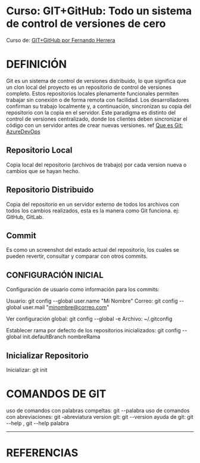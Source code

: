 # Curso: GIT+GitHub: Todo un sistema de control de versiones de cero
Curso de: [GIT+GitHub por Fernando Herrera](https://www.udemy.com/course/git-github/)


# DEFINICIÓN

Git es un sistema de control de versiones distribuido, lo que significa que un clon local del proyecto es un repositorio de control de versiones completo. Estos repositorios locales plenamente funcionales permiten trabajar sin conexión o de forma remota con facilidad. Los desarrolladores confirman su trabajo localmente y, a continuación, sincronizan su copia del repositorio con la copia en el servidor. Este paradigma es distinto del control de versiones centralizado, donde los clientes deben sincronizar el código con un servidor antes de crear nuevas versiones. ref [Que es Git: AzureDevOps](https://learn.microsoft.com/es-es/devops/develop/git/what-is-git)


## Repositorio Local
Copia local del repositorio (archivos de trabajo) por cada version nueva o cambios que se hayan hecho.

## Repositorio Distribuido
Copia del repositorio en un servidor externo de todos los archivos con todos los cambios realizados, esta es la manera como Git funciona. ej: GitHub, GitLab.

## Commit
Es como un screenshot del estado actual del repositorio, los cuales se pueden revertir, consultar y comparar con otros commits.

## CONFIGURACIÓN INICIAL

Configuración de usuario como información para los commits:

Usuario: git config --global user.name "Mi Nombre"
Correo: git config --global user.mail "minombre@correo.com"

Ver configuración global: 
git config --global -e
Archivo: ~/.gitconfig

Establecer rama por defecto de los repositorios inicializados: 
git config --global init.defaultBranch nombreRama

## Inicializar Repositorio

Inicializar: git init




# COMANDOS DE GIT

uso de comandos con palabras compeltas: git --palabra
uso de comandos con abreviaciones: git -abreviatura
version git: git --version
ayuda de git: git --help , git --help palabra



***
# REFERENCIAS


